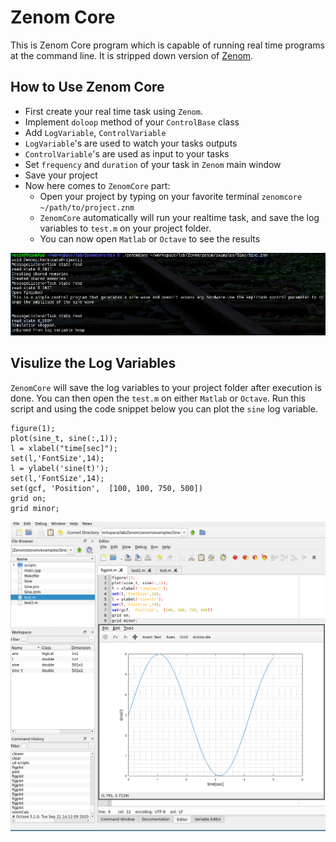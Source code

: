 # Zenom Core

This is Zenom Core program which is capable of running real time programs 
at the command line. It is stripped down version of [Zenom](https://github.com/GTUKontrolRobotik/Zenom). 

## How to Use Zenom Core

* First create your real time task using `Zenom`. 
* Implement `doloop` method of your `ControlBase` class
* Add `LogVariable`, `ControlVariable`
* `LogVariable`'s are used to watch your tasks outputs
* `ControlVariable`'s are used as input to your tasks
* Set `frequency` and `duration` of your task in `Zenom` main window
* Save your project
* Now here comes to `ZenomCore` part:
  * Open your project by typing on your favorite terminal `zenomcore ~/path/to/project.znm`
  * `ZenomCore` automatically will run your realtime task, and save the log variables to `test.m` on your project folder.
  * You can now open `Matlab` or `Octave` to see the results

![Commandline Output of ZenomCore][cmd]

## Visulize the Log Variables

`ZenomCore` will save the log variables to your project folder after execution is done.
You can then open the `test.m` on either `Matlab` or `Octave`. Run this script and
using the code snippet below you can plot the `sine` log variable.

```
figure(1);
plot(sine_t, sine(:,1));
l = xlabel("time[sec]");
set(l,'FontSize',14);
l = ylabel('sine(t)');
set(l,'FontSize',14);
set(gcf, 'Position',  [100, 100, 750, 500])
grid on;
grid minor;
```

![Octave Plotting][octave]

[octave]: https://github.com/GTUKontrolRobotik/ZenomCore/blob/master/doc/octave.png
[cmd]: https://github.com/GTUKontrolRobotik/ZenomCore/blob/master/doc/cmd.png
